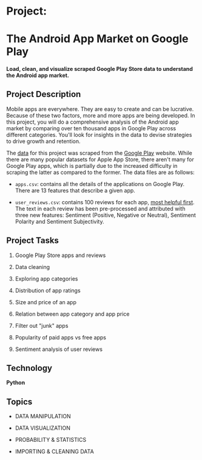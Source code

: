 # Project: 
# The Android App Market on Google Play
#### Load, clean, and visualize scraped Google Play Store data to understand the Android app market.

## Project Description
Mobile apps are everywhere. They are easy to create and can be lucrative. Because of these two factors, more and more apps are being developed. In this project, you will do a comprehensive analysis of the Android app market by comparing over ten thousand apps in Google Play across different categories. You'll look for insights in the data to devise strategies to drive growth and retention.

The [data]('https://www.kaggle.com/lava18/google-play-store-apps') for this project was scraped from the [Google Play]('https://play.google.com/store/apps?hl=en') website. While there are many popular datasets for Apple App Store, there aren't many for Google Play apps, which is partially due to the increased difficulty in scraping the latter as compared to the former. The data files are as follows:

- `apps.csv`: contains all the details of the applications on Google Play. There are 13 features that describe a given app.

- `user_reviews.csv`: contains 100 reviews for each app, [most helpful first]('https://www.androidpolice.com/2019/01/21/google-play-stores-redesigned-ratings-and-reviews-section-lets-you-easily-filter-by-star-rating/'). The text in each review has been pre-processed and attributed with three new features: Sentiment (Positive, Negative or Neutral), Sentiment Polarity and Sentiment Subjectivity.

## Project Tasks
1. Google Play Store apps and reviews

2. Data cleaning

3. Exploring app categories

4. Distribution of app ratings

5. Size and price of an app

6. Relation between app category and app price

7. Filter out "junk" apps

8. Popularity of paid apps vs free apps

9. Sentiment analysis of user reviews

## Technology
<b>Python</b>

## Topics
- DATA MANIPULATION

- DATA VISUALIZATION

- PROBABILITY & STATISTICS

- IMPORTING & CLEANING DATA
